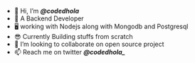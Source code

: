 - 👋 Hi, I’m  ***@codedhola***
- 🌱 A Backend Developer
- 🖥 working with Nodejs along with Mongodb and Postgresql
- 😎 Currently Building stuffs from scratch
- 💞️ I’m looking to collaborate on open source project
- 📫 Reach me on twitter ***@codedhola_***

<!---
codedhola/codedhola is a ✨ special ✨ repository because its `README.md` (this file) appears on your GitHub profile.
You can click the Preview link to take a look at your changes.
--->

